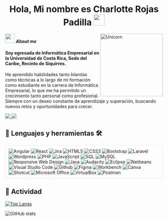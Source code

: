 <div align="left">

<h1 align="center"><b>Hola, Mi nombre es Charlotte Rojas Padilla </b><img src="https://media.giphy.com/media/hvRJCLFzcasrR4ia7z/giphy.gif" width="35"></h1>
<!--  -->
<img align="right" width=200px alt="Unicorn" src="https://media.tenor.com/_mYZWyrW3AUAAAAj/peach-goma-pc-night-keyboard-smashing.gif" />

<img src="https://media.giphy.com/media/ObNTw8Uzwy6KQ/giphy.gif" width="30px">&nbsp;***About me***

#### Soy egresada de Informática Empresarial en la Universidad de Costa Rica, Sede del Caribe, Recinto de Siquirres.

He aprendido habilidades tanto blandas como técnicas a lo largo de mi formación como estudiante en la carrera de Informática Empresarial, lo que me ha permitido un crecimiento tanto personal como profesional. Siempre con un deseo constante de aprendizaje y superación, buscando nuevos retos y oportunidades para crecer.

</div>

<div id="Badges" align="left">
    <a href="mailto:charrojasp@gmail.com" target="_blank">
        <img src="https://img.shields.io/badge/Gmail-D14836?style=for-the-badge&logo=gmail&logoColor=white"/>
    </a>
    <a href="https://www.linkedin.com/in/charrojas/" target="_blank">
        <img src="https://img.shields.io/badge/LinkedIn-0077B5?style=for-the-badge&logo=linkedin&logoColor=white"/>
    </a>
</div>


<div align="left">
    <h2>📖 Lenguajes y herramientas 🛠 </h2>
    <div style="border: 1px solid #e5e7eb; padding: 10px; display: inline-block;">
        <img src="https://img.shields.io/badge/Angular-DD0031?style=for-the-badge&logo=angular&logoColor=white" alt="Angular"/>
        <img src="https://img.shields.io/badge/React-61DAFB?style=for-the-badge&logo=react&logoColor=black" alt="React"/>
        <img src="https://img.shields.io/badge/Jira-0052CC?style=for-the-badge&logo=jira&logoColor=white" alt="Jira"/>
        <img src="https://img.shields.io/badge/HTML5-E34F26?style=for-the-badge&logo=html5&logoColor=white" alt="HTML5"/>
        <img src="https://img.shields.io/badge/CSS3-1572B6?style=for-the-badge&logo=css3&logoColor=white" alt="CSS3"/>
        <img src="https://img.shields.io/badge/Bootstrap-563D7C?style=for-the-badge&logo=bootstrap&logoColor=white" alt="Bootstrap"/>
        <img src="https://img.shields.io/badge/Laravel-FF2D20?style=for-the-badge&logo=laravel&logoColor=white" alt="Laravel"/>
        <img src="https://img.shields.io/badge/Wordpress-21759B?style=for-the-badge&logo=wordpress&logoColor=white" alt="Wordpress"/>
        <img src="https://img.shields.io/badge/PHP-777BB4?style=for-the-badge&logo=php&logoColor=white" alt="PHP"/>
        <img src="https://img.shields.io/badge/JavaScript-F7DF1E?style=for-the-badge&logo=javascript&logoColor=black" alt="JavaScript"/>
        <img src="https://img.shields.io/badge/SQL-4479A1?style=for-the-badge&logo=sql&logoColor=white" alt="SQL"/>
        <img src="https://img.shields.io/badge/MySQL-4479A1?style=for-the-badge&logo=mysql&logoColor=white" alt="MySQL"/>
        <img src="https://img.shields.io/badge/Responsive%20Web%20Design-31A8FF?style=for-the-badge&logo=css3&logoColor=white" alt="Responsive Web Design"/>
        <img src="https://img.shields.io/badge/Java-007396?style=for-the-badge&logo=java&logoColor=white" alt="Java"/>
        <img src="https://img.shields.io/badge/Audacity-000000?style=for-the-badge&logo=audacity&logoColor=white" alt="Audacity"/>
        <img src="https://img.shields.io/badge/Eclipse-2C2255?style=for-the-badge&logo=eclipse&logoColor=white" alt="Eclipse"/>
        <img src="https://img.shields.io/badge/Netbeans-1B6AC6?style=for-the-badge&logo=apache-netbeans-ide&logoColor=white" alt="Netbeans"/>
        <img src="https://img.shields.io/badge/Visual%20Studio%20Code-007ACC?style=for-the-badge&logo=visual-studio-code&logoColor=white" alt="Visual Studio Code"/>
        <img src="https://img.shields.io/badge/Github-100000?style=for-the-badge&logo=github&logoColor=white" alt="Github"/>
        <img src="https://img.shields.io/badge/Figma-F24E1E?style=for-the-badge&logo=figma&logoColor=white" alt="Figma"/>
        <img src="https://img.shields.io/badge/Workbench-00758F?style=for-the-badge&logo=mysql&logoColor=white" alt="Workbench"/>
        <img src="https://img.shields.io/badge/Canva-00C4CC?style=for-the-badge&logo=canva&logoColor=white" alt="Canva"/>
        <img src="https://img.shields.io/badge/Shotcut-1CC3F1?style=for-the-badge&logo=shotcut&logoColor=white" alt="Shotcut"/>
        <img src="https://img.shields.io/badge/Microsoft%20Office-D83B01?style=for-the-badge&logo=microsoft-office&logoColor=white" alt="Microsoft Office"/>
        <img src="https://img.shields.io/badge/VirtualBox-183A61?style=for-the-badge&logo=virtualbox&logoColor=white" alt="VirtualBox"/>
        <img src="https://img.shields.io/badge/Postman-FF6C37?style=for-the-badge&logo=postman&logoColor=white" alt="Postman"/>
    </div>
</div>


<div align="left">
  <h2>🌷 Actividad </h2>
  
  [![Top Langs](https://github-readme-stats.vercel.app/api/top-langs/?username=charrojas&theme=midnight-purple)](https://github.com/anuraghazra/github-readme-stats)

  ![GitHub stats](https://github-readme-stats.vercel.app/api?username=charrojas&show_icons=true&theme=midnight-purple)
</div>

